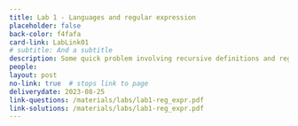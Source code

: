 ```yaml
---
title: Lab 1 - Languages and regular expression
placeholder: false
back-color: f4fafa
card-link: LabLink01
# subtitle: And a subtitle
description: Some quick problem involving recursive definitions and regular expressions.  
people:
layout: post
no-link: true  # stops link to page 
deliverydate: 2023-08-25
link-questions: /materials/labs/lab1-reg_expr.pdf
link-solutions: /materials/labs/lab1-reg_expr.pdf
---
```










